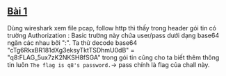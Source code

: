## [Bài 1](https://ksnctf.sweetduet.info/problem/8)

Dùng wireshark xem file pcap, follow http thì thấy trong header gói tin có trường Authorization : Basic trường này chứa user/pass dưới dạng base64 ngăn các nhau bởi ":".
 Ta thử decode base64 "cTg6RkxBR181dXg3eksyTktTSDhmU0dB" = "q8:FLAG_5ux7zK2NKSH8fSGA" trong gói tin cũng cho ta biết thêm thông tin luôn `The flag is q8's password.`-> pass chính là flag của chall này.
